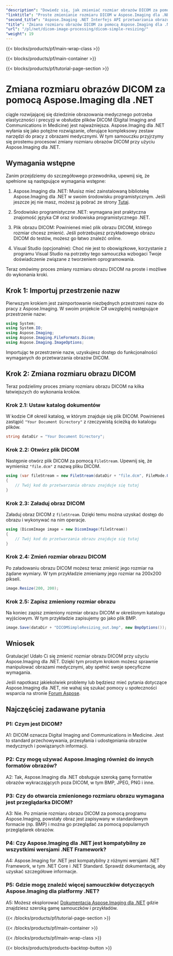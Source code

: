 ```yaml
---
"description": "Dowiedz się, jak zmieniać rozmiar obrazów DICOM za pomocą Aspose.Imaging for .NET, potężnego narzędzia do przetwarzania obrazów medycznych. Proste kroki dla precyzyjnych rezultatów."
"linktitle": "Proste zmienianie rozmiaru DICOM w Aspose.Imaging dla .NET"
"second_title": "Aspose.Imaging .NET Interfejs API przetwarzania obrazu"
"title": "Zmiana rozmiaru obrazów DICOM za pomocą Aspose.Imaging dla .NET"
"url": "/pl/net/dicom-image-processing/dicom-simple-resizing/"
"weight": 19
---
```


{{< blocks/products/pf/main-wrap-class >}}

{{< blocks/products/pf/main-container >}}

{{< blocks/products/pf/tutorial-page-section >}}

# Zmiana rozmiaru obrazów DICOM za pomocą Aspose.Imaging dla .NET

ciągle rozwijającej się dziedzinie obrazowania medycznego potrzeba elastyczności i precyzji w obsłudze plików DICOM (Digital Imaging and Communications in Medicine) jest najważniejsza. Aspose.Imaging dla .NET wyłania się jako potężne rozwiązanie, oferujące kompleksowy zestaw narzędzi do pracy z obrazami medycznymi. W tym samouczku przyjrzymy się prostemu procesowi zmiany rozmiaru obrazów DICOM przy użyciu Aspose.Imaging dla .NET. 

## Wymagania wstępne

Zanim przejdziemy do szczegółowego przewodnika, upewnij się, że spełnione są następujące wymagania wstępne:

1. Aspose.Imaging dla .NET: Musisz mieć zainstalowaną bibliotekę Aspose.Imaging dla .NET w swoim środowisku programistycznym. Jeśli jeszcze jej nie masz, możesz ją pobrać ze strony [Tutaj](https://releases.aspose.com/imaging/net/).

2. Środowisko programistyczne .NET: wymagana jest praktyczna znajomość języka C# oraz środowiska programistycznego .NET.

3. Plik obrazu DICOM: Powinieneś mieć plik obrazu DICOM, którego rozmiar chcesz zmienić. Jeśli potrzebujesz przykładowego obrazu DICOM do testów, możesz go łatwo znaleźć online.

4. Visual Studio (opcjonalnie): Choć nie jest to obowiązkowe, korzystanie z programu Visual Studio na potrzeby tego samouczka wzbogaci Twoje doświadczenie związane z tworzeniem oprogramowania.

Teraz omówimy proces zmiany rozmiaru obrazu DICOM na proste i możliwe do wykonania kroki.

## Krok 1: Importuj przestrzenie nazw

Pierwszym krokiem jest zaimportowanie niezbędnych przestrzeni nazw do pracy z Aspose.Imaging. W swoim projekcie C# uwzględnij następujące przestrzenie nazw:

```csharp
using System;
using System.IO;
using Aspose.Imaging;
using Aspose.Imaging.FileFormats.Dicom;
using Aspose.Imaging.ImageOptions;
```

Importując te przestrzenie nazw, uzyskujesz dostęp do funkcjonalności wymaganych do przetwarzania obrazów DICOM.

## Krok 2: Zmiana rozmiaru obrazu DICOM

Teraz podzielimy proces zmiany rozmiaru obrazu DICOM na kilka łatwiejszych do wykonania kroków.

### Krok 2.1: Ustaw katalog dokumentów

W kodzie C# określ katalog, w którym znajduje się plik DICOM. Powinieneś zastąpić `"Your Document Directory"` z rzeczywistą ścieżką do katalogu plików.

```csharp
string dataDir = "Your Document Directory";
```

### Krok 2.2: Otwórz plik DICOM

Następnie otwórz plik DICOM za pomocą `FileStream`. Upewnij się, że wymienisz `"file.dcm"` z nazwą pliku DICOM.

```csharp
using (var fileStream = new FileStream(dataDir + "file.dcm", FileMode.Open, FileAccess.Read))
{
    // Twój kod do przetwarzania obrazu znajduje się tutaj
}
```

### Krok 2.3: Załaduj obraz DICOM

Załaduj obraz DICOM z `fileStream`. Dzięki temu można uzyskać dostęp do obrazu i wykonywać na nim operacje.

```csharp
using (DicomImage image = new DicomImage(fileStream))
{
    // Twój kod do przetwarzania obrazu znajduje się tutaj
}
```

### Krok 2.4: Zmień rozmiar obrazu DICOM

Po załadowaniu obrazu DICOM możesz teraz zmienić jego rozmiar na żądane wymiary. W tym przykładzie zmieniamy jego rozmiar na 200x200 pikseli.

```csharp
image.Resize(200, 200);
```

### Krok 2.5: Zapisz zmieniony rozmiar obrazu

Na koniec zapisz zmieniony rozmiar obrazu DICOM w określonym katalogu wyjściowym. W tym przykładzie zapisujemy go jako plik BMP.

```csharp
image.Save(dataDir + "DICOMSimpleResizing_out.bmp", new BmpOptions());
```

## Wniosek

Gratulacje! Udało Ci się zmienić rozmiar obrazu DICOM przy użyciu Aspose.Imaging dla .NET. Dzięki tym prostym krokom możesz sprawnie manipulować obrazami medycznymi, aby spełnić swoje specyficzne wymagania.

Jeśli napotkasz jakiekolwiek problemy lub będziesz mieć pytania dotyczące Aspose.Imaging dla .NET, nie wahaj się szukać pomocy u społeczności wsparcia na stronie [Forum Aspose](https://forum.aspose.com/).

## Najczęściej zadawane pytania

### P1: Czym jest DICOM?

A1: DICOM oznacza Digital Imaging and Communications in Medicine. Jest to standard przechowywania, przesyłania i udostępniania obrazów medycznych i powiązanych informacji.

### P2: Czy mogę używać Aspose.Imaging również do innych formatów obrazów?

A2: Tak, Aspose.Imaging dla .NET obsługuje szeroką gamę formatów obrazów wykraczających poza DICOM, w tym BMP, JPEG, PNG i inne.

### P3: Czy do otwarcia zmienionego rozmiaru obrazu wymagana jest przeglądarka DICOM?

A3: Nie. Po zmianie rozmiaru obrazu DICOM za pomocą programu Aspose.Imaging, powstały obraz jest zapisywany w standardowym formacie (np. BMP) i można go przeglądać za pomocą popularnych przeglądarek obrazów.

### P4: Czy Aspose.Imaging dla .NET jest kompatybilny ze wszystkimi wersjami .NET Framework?

A4: Aspose.Imaging for .NET jest kompatybilny z różnymi wersjami .NET Framework, w tym .NET Core i .NET Standard. Sprawdź dokumentację, aby uzyskać szczegółowe informacje.

### P5: Gdzie mogę znaleźć więcej samouczków dotyczących Aspose.Imaging dla platformy .NET?

A5: Możesz eksplorować   [Dokumentacja Aspose.Imaging dla .NET](https://reference.aspose.com/imaging/net/) gdzie znajdziesz szeroką gamę samouczków i przykładów.

{{< /blocks/products/pf/tutorial-page-section >}}

{{< /blocks/products/pf/main-container >}}

{{< /blocks/products/pf/main-wrap-class >}}

{{< blocks/products/products-backtop-button >}}
